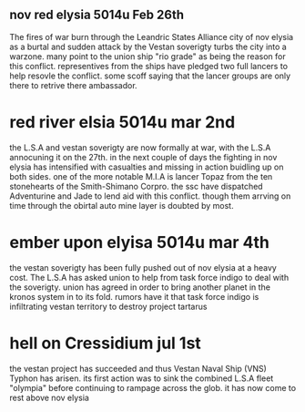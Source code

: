 ## nov red elysia 5014u Feb 26th
The fires of war burn through the Leandric States Alliance city of nov elysia as a burtal and sudden attack by the Vestan soverigty turbs the city into a warzone. many point to the union ship "rio grade" as being the reason for this conflict. representives from the ships have pledged two full lancers to help resovle the conflict. some scoff saying that the lancer groups are only there to retrive there ambassador.

# red river elsia 5014u mar 2nd
the L.S.A and vestan soverigty are now formally at war, with the L.S.A annocuning it on the 27th. in the next couple of days the fighting in nov elysia has intensified with  casualties and missing in action buidling up on both sides. one of the more notable M.I.A is lancer Topaz from the ten stonehearts of the Smith-Shimano Corpro. the ssc have dispatched Adventurine and Jade to lend aid with this conflict. though them arrving on time through the obirtal auto mine layer is doubted by most. 

# ember upon elyisa 5014u mar 4th
the vestan soverigty has been fully pushed out of nov elysia at a heavy cost. The L.S.A has asked union to help from task force indigo to deal with the soverigty. union has agreed in order to bring another planet in the kronos system in to its fold. rumors have it that task force indigo is infiltrating vestan territory to destroy project tartarus

# hell on Cressidium jul 1st
the vestan project has succeeded and thus Vestan Naval Ship (VNS) Typhon has arisen. its first action was to sink the combined L.S.A fleet "olympia" before continuing to rampage across the glob. it has now come to rest above nov elysia  
